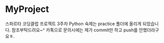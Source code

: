 # MyProject
스파르타 코딩클럽 프로젝트
3주차 Python 숙제는 practice 폴더에 올리게 되었습니다. 참조부탁드려요~^ 카톡으로 문의시에는 제가 commit만 하고 push를 안했더라구요ㅎ.
